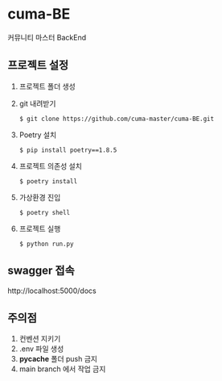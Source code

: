 # cuma-BE

커뮤니티 마스터 BackEnd

## 프로젝트 설정

1.  프로젝트 폴더 생성
2.  git 내려받기

        $ git clone https://github.com/cuma-master/cuma-BE.git

3.  Poetry 설치

        $ pip install poetry==1.8.5

4.  프로젝트 의존성 설치

        $ poetry install

5.  가상환경 진입

        $ poetry shell

6.  프로젝트 실행

        $ python run.py

## swagger 접속

http://localhost:5000/docs

## 주의점

1. 컨벤션 지키기
2. .env 파일 생성
3. **pycache** 폴더 push 금지
4. main branch 에서 작업 금지
